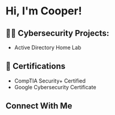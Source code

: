 <h1>Hi, I'm Cooper! 

<h2>👨‍💻 Cybersecurity Projects:</h2>

- Active Directory Home Lab

<h2>📄 Certifications </h2>

- CompTIA Security+ Certified
- Google Cybersecurity Certificate

<h2>Connect With Me</h2>
